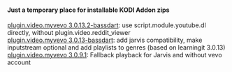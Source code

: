 #### Just a temporary place for installable KODI Addon zips

[plugin.video.myvevo 3.0.13.2-bassdart](https://github.com/bassdart/addon-zips/raw/master/plugin.video.myvevo-3.0.13.2-bassdart.zip): use script.module.youtube.dl directly, without plugin.video.reddit_viewer  
[plugin.video.myvevo 3.0.13-bassdart](https://github.com/bassdart/addon-zips/raw/master/plugin.video.myvevo-3.0.13-bassdart.zip): add jarvis compatibility, make inputstream optional and add playlists to genres (based on learningit 3.0.13)  
[plugin.video.myvevo 3.0.9.1](https://github.com/bassdart/addon-zips/raw/master/plugin.video.myvevo-3.0.9.1.zip): Fallback playback for Jarvis and without vevo account
